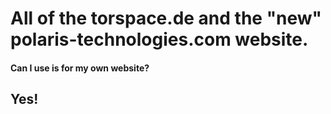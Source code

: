<h1>All of the torspace.de and the "new" polaris-technologies.com website.</h1>
<h4>Can I use is for my own website?</h4>
<h2>Yes!</h2>
